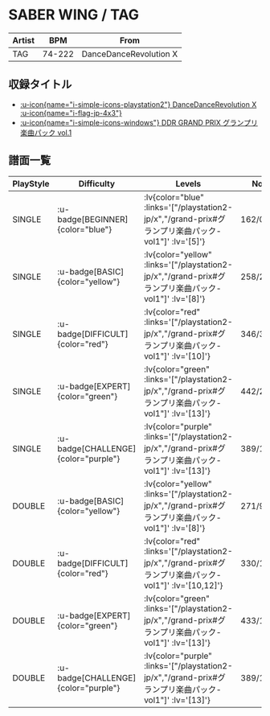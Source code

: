 # SABER WING / TAG

|Artist|BPM|From|
|------|---|----|
|TAG|74-222|DanceDanceRevolution X|

## 収録タイトル

- [ :u-icon{name="i-simple-icons-playstation2"} DanceDanceRevolution X :u-icon{name="i-flag-jp-4x3"} ](/playstation2-jp/x)
- [ :u-icon{name="i-simple-icons-windows"} DDR GRAND PRIX グランプリ楽曲パック vol.1](/grand-prix#グランプリ楽曲パック-vol1)

## 譜面一覧

|PlayStyle|Difficulty|Levels|Notes|Movie|
|---------|----------|------|-----|-----|
|SINGLE| :u-badge[BEGINNER]{color="blue"} | :lv{color="blue" :links='["/playstation2-jp/x","/grand-prix#グランプリ楽曲パック-vol1"]' :lv='[5]'} |162/0||
|SINGLE| :u-badge[BASIC]{color="yellow"} | :lv{color="yellow" :links='["/playstation2-jp/x","/grand-prix#グランプリ楽曲パック-vol1"]' :lv='[8]'} |258/24||
|SINGLE| :u-badge[DIFFICULT]{color="red"} | :lv{color="red" :links='["/playstation2-jp/x","/grand-prix#グランプリ楽曲パック-vol1"]' :lv='[10]'} |346/33||
|SINGLE| :u-badge[EXPERT]{color="green"} | :lv{color="green" :links='["/playstation2-jp/x","/grand-prix#グランプリ楽曲パック-vol1"]' :lv='[13]'} |442/24||
|SINGLE| :u-badge[CHALLENGE]{color="purple"} | :lv{color="purple" :links='["/playstation2-jp/x","/grand-prix#グランプリ楽曲パック-vol1"]' :lv='[13]'} |389/18(59)||
|DOUBLE| :u-badge[BASIC]{color="yellow"} | :lv{color="yellow" :links='["/playstation2-jp/x","/grand-prix#グランプリ楽曲パック-vol1"]' :lv='[8]'} |271/9||
|DOUBLE| :u-badge[DIFFICULT]{color="red"} | :lv{color="red" :links='["/playstation2-jp/x","/grand-prix#グランプリ楽曲パック-vol1"]' :lv='[10,12]'} |330/17||
|DOUBLE| :u-badge[EXPERT]{color="green"} | :lv{color="green" :links='["/playstation2-jp/x","/grand-prix#グランプリ楽曲パック-vol1"]' :lv='[13]'} |433/13||
|DOUBLE| :u-badge[CHALLENGE]{color="purple"} | :lv{color="purple" :links='["/playstation2-jp/x","/grand-prix#グランプリ楽曲パック-vol1"]' :lv='[13]'} |389/13(48)||

